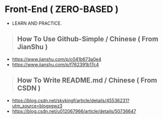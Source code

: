 # Front-End ( ZERO-BASED )
* LEARN AND PRACTICE. 


>## How To Use Github-Simple / Chinese ( From JianShu )
* https://www.jianshu.com/p/c041b673a0e4<br>
* https://www.jianshu.com/p/f762391b17c4

>## How To Write README.md / Chinese ( From CSDN )
* https://blog.csdn.net/skykingf/article/details/45536231?utm_source=blogxgwz3<br>
* https://blog.csdn.net/u012067966/article/details/50736647
